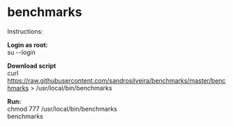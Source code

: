# benchmarks
Instructions:

**Login as root:**<br>
su --login

**Download script**<br>
curl https://raw.githubusercontent.com/sandrosilveira/benchmarks/master/benchmarks > /usr/local/bin/benchmarks

**Run:**<br>
chmod 777 /usr/local/bin/benchmarks<br>
benchmarks
